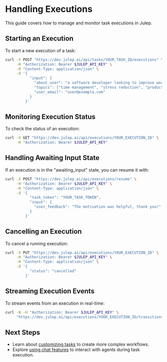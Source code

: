 # Handling Executions

This guide covers how to manage and monitor task executions in Julep.

## Starting an Execution

To start a new execution of a task:

```bash
curl -X POST "https://dev.julep.ai/api/tasks/YOUR_TASK_ID/executions" \
     -H "Authorization: Bearer $JULEP_API_KEY" \
     -H "Content-Type: application/json" \
     -d '{
           "input": {
             "about_user": "a software developer looking to improve work-life balance",
             "topics": ["time management", "stress reduction", "productivity"],
             "user_email": "user@example.com"
           }
         }'
```

## Monitoring Execution Status

To check the status of an execution:

```bash
curl -X GET "https://dev.julep.ai/api/executions/YOUR_EXECUTION_ID" \
     -H "Authorization: Bearer $JULEP_API_KEY"
```

## Handling Awaiting Input State

If an execution is in the "awaiting_input" state, you can resume it with:

```bash
curl -X POST "https://dev.julep.ai/api/executions/resume" \
     -H "Authorization: Bearer $JULEP_API_KEY" \
     -H "Content-Type: application/json" \
     -d '{
           "task_token": "YOUR_TASK_TOKEN",
           "input": {
             "user_feedback": "The motivation was helpful, thank you!"
           }
         }'
```

## Cancelling an Execution

To cancel a running execution:

```bash
curl -X PUT "https://dev.julep.ai/api/executions/YOUR_EXECUTION_ID" \
     -H "Authorization: Bearer $JULEP_API_KEY" \
     -H "Content-Type: application/json" \
     -d '{
           "status": "cancelled"
         }'
```

## Streaming Execution Events

To stream events from an execution in real-time:

```bash
curl -N -H "Authorization: Bearer $JULEP_API_KEY" \
     "https://dev.julep.ai/api/executions/YOUR_EXECUTION_ID/transitions/stream"
```

## Next Steps

- Learn about [customizing tasks](./customizing_tasks.md) to create more complex workflows.
- Explore [using chat features](./using_chat_features.md) to interact with agents during task execution.
